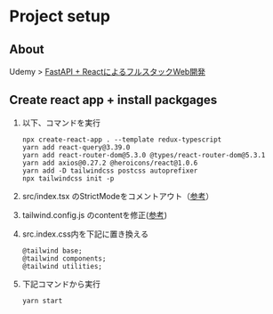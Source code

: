 # Project setup

## About

Udemy > [FastAPI + ReactによるフルスタックWeb開発](https://ibisjp.udemy.com/course/farm-stack-react-fastapi/learn/lecture/29201422#overview)

## Create react app + install packgages

1. 以下、コマンドを実行
    ```
    npx create-react-app . --template redux-typescript
    yarn add react-query@3.39.0
    yarn add react-router-dom@5.3.0 @types/react-router-dom@5.3.1
    yarn add axios@0.27.2 @heroicons/react@1.0.6
    yarn add -D tailwindcss postcss autoprefixer
    npx tailwindcss init -p
    ```

2. src/index.tsx のStrictModeをコメントアウト（[参考](https://ibisjp.udemy.com/course/farm-stack-react-fastapi/learn/lecture/29319020#overview)）
3. tailwind.config.js のcontentを修正([参考](https://ibisjp.udemy.com/course/farm-stack-react-fastapi/learn/lecture/29985082#overview))
4. src.index.css内を下記に置き換える

    ```
    @tailwind base;
    @tailwind components;
    @tailwind utilities;
    ```

1. 下記コマンドから実行
    ```
    yarn start
    ```

